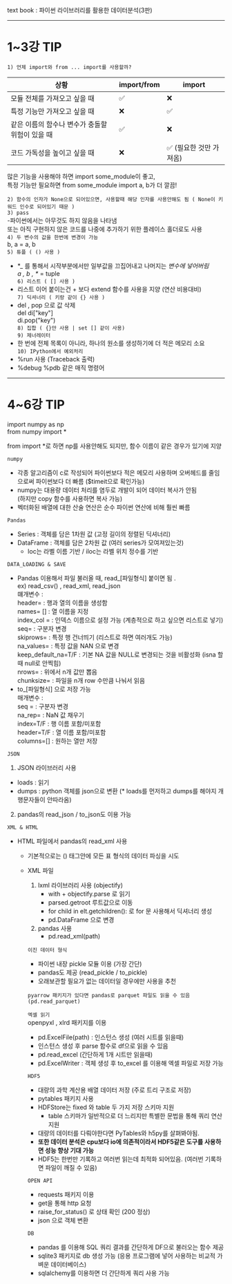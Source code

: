 text book : 파이썬 라이브러리를 활용한 데이터분석(3판)

------
# 1~3강 TIP

```1) 언제 import와 from ... import를 사용할까?```
        
|상황|import/from|import|
|------|---|---|
|모듈 전체를 가져오고 싶을 때|✅|❌|
|특정 기능만 가져오고 싶을 때|❌|✅|
|같은 이름의 함수나 변수가 충돌할 위험이 있을 때|✅|❌|
|코드 가독성을 높이고 싶을 때|❌|✅ (필요한 것만 가져옴) |

  
많은 기능을 사용해야 하면 import some_module이 좋고,  
특정 기능만 필요하면 from some_module import a, b가 더 깔끔!    

```2) 함수의 인자가 None으로 되어있으면, 사용할때 해당 인자를 사용안해도 됨 ( None이 키워드 인수로 되어있기 때문 )```  
```3) pass```  
-파이썬에서는 아무것도 하지 않음을 나타냄  
또는 아직 구현하지 않은 코드를 나중에 추가하기 위한 플레이스 홀더로도 사용  
```4) 두 변수의 값을 한번에 변경이 가능```  
b, a = a, b  
```5) 튜플 ( () 사용 )```  
- *_ 를 통해서 시작부분에서만 일부값을 끄집어내고 나머지는 _변수에 넣어버림  
a , b , *_ = tuple  
```6) 리스트 ( [] 사용 )```  
- 리스트 이어 붙이는건 + 보다 extend 함수를 사용을 지양 (연산 비용대비)  
```7) 딕셔너리 ( 키랑 같이 {} 사용 )```  
- del , pop 으로 값 삭제  
del di["key"]  
di.pop("key")  
```8) 집합 ( {}만 사용 | set [] 같이 사용)```  
```9) 제너레이터```  
- 한 번에 전체 목록이 아니라, 하나의 원소를 생성하기에 더 적은 메모리 소요  
```10) IPython에서 예외처리```  
- %run 사용 (Traceback 출력)  
- %debug %pdb 같은 매직 명령어    
  
------
# 4~6강 TIP   

import numpy as np  
from numpy import *    

from import *로 하면 np를 사용안해도 되지만, 함수 이름이 같은 경우가 있기에 지양    

```numpy```  
- 각종 알고리즘이 c로 작성되어 파이썬보다 적은 메모리 사용하며 오버헤드를 줄임으로써 파이썬보다 더 빠름 ($timeit으로 확인가능)  
- numpy는 대용량 데이터 처리를 염두로 개발이 되어 데이터 복사가 안됨  
(하지만 copy 함수를 사용하면 복사 가능)  
- 벡터화된 배열에 대한 산술 연산은 순수 파이썬 연산에 비해 훨씬 빠름    

```Pandas```  
- Series : 객체를 담은 1차원 값 (고정 길이의 정렬된 딕셔너리)  
- DataFrame : 객체를 담은 2차원 값 (여러 series가 모여져있는것)  
    - loc는 라벨 이름 기반 / iloc는 라벨 위치 정수를 기반    

```DATA_LOADING & SAVE```  
- Pandas 이용해서 파일 불러올 때, read_[파일형식] 붙이면 됨 .  
ex) read_csv() , read_xml, read_json  
먜개변수 :  
header= : 행과 열의 이름을 생성함  
names= [] : 열 이름을 지정  
index_col = : 인덱스 이름으로 설정 가능 (계층적으로 하고 싶으면 리스트로 넣기)  
seq= : 구분자 변경  
skiprows= : 특정 행 건너띄기 (리스트로 하면 여러개도 가능)  
na_values= : 특정 값을 NAN 으로 변경  
keep_default_na=T/F : 기본 NA 값을 NULL로 변경되는 것을 비활성화 (isna 할때 null로 안찍힘)  
nrows= : 위에서 n개 값만 뽑음  
chunksize= : 파일을 n개 row 수만큼 나눠서 읽음  
- to_[파일형식] 으로 저장 가능  
매개변수 :  
seq = : 구분자 변경  
na_rep= : NaN 값 채우기  
index=T/F : 행 이름 포함/미포함  
header=T/F : 열 이름 포함/미포함  
columns=[] : 원하는 열만 저장    

```JSON```  
1) JSON 라이브러리 사용  
- loads : 읽기  
- dumps : python 객체를 json으로 변환 (* loads를 먼저하고 dumps를 해야지 개행문자들이 안따라옴)  
2) pandas의 read_json / to_json도 이용 가능    

```XML & HTML```  
- HTML 파일에서 pandas의 read_xml 사용  
    - 기본적으로는 <table> (<tbody>) 태그안에 모든 표 형식의 데이터 파싱을 시도  

- XML 파일  
    1) lxml 라이브러리 사용 (objectify)  
        - with + objectify.parse 로 읽기  
        - parsed.getroot 루트값으로 이동  
        - for child in elt.getchildren(): 로 for 문 사용해서 딕셔너리 생성  
        - pd.DataFrame 으로 변경  
    2) pandas 사용  
        - pd.read_xml(path)    

```이진 데이터 형식```  
- 파이썬 내장 pickle 모듈 이용 (가장 간단)  
- pandas도 제공 (read_pickle / to_pickle)  
- 오래보관할 필요가 없는 데이터일 경우에만 사용을 추천    

```pyarrow 패키지가 있다면 pandas로 parquet 파일도 읽을 수 있음 (pd.read_parquet)```    

```엑셀 읽기```  
openpyxl , xlrd 패키지를 이용  
- pd.ExcelFile(path) : 인스턴스 생성 (여러 시트를 읽을때)  
- 인스턴스 생성 후 parse 함수로 df으로 읽을 수 있음  
- pd.read_excel (간단하게 1개 시트만 읽을때)  
- pd.ExcelWriter : 객체 생성 후 to_excel 를 이용해 엑셀 파일로 저장 가능    

```HDF5```  
- 대량의 과학 계산용 배열 데이터 저장 (주로 트리 구조로 저장)  
- pytables 패키지 사용  
- HDFStore는 fixed 와 table 두 가지 저장 스키마 지원  
    - table 스키마가 일반적으로 더 느리지만 특별한 문법을 통해 쿼리 연산 지원  
- 대량의 데이터를 다뤄야한다면 PyTables와 h5py를 살펴봐야됨.  
- <b>또한 데이터 분석은 cpu보다 io에 의존적이라서 HDF5같은 도구를 사용하면 성능 향상 기대 가능</b>  
- HDF5는 한번만 기록하고 여러번 읽는데 최적화 되어있음. (여러번 기록하면 파일이 깨질 수 있음)    

```OPEN API```  
- requests 패키지 이용  
- get을 통해 http 요청  
- raise_for_status() 로 상태 확인 (200 정상)  
- json 으로 객체 변환    

```DB```  
- pandas 를 이용해 SQL 쿼리 결과를 간단하게 DF으로 불러오는 함수 제공  
- sqlite3 패키지로 db 생성 가능 (응용 프로그램에 넣어 사용하는 비교적 가벼운 데이터베이스)  
- sqlalchemy를 이용하면 더 간단하게 쿼리 사용 가능  
